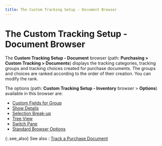 ```yaml
---
title: The Custom Tracking Setup - Document Browser
---
```


# The Custom Tracking Setup - Document Browser


The **Custom Tracking Setup - Document**  browser (path: **Purchasing &gt; Custom 
 Tracking &gt; Documents**) displays the tracking categories, tracking  groups and tracking choices created for purchase documents. The groups  and choices are ranked according to the order of their creation. You can  modify the rank.


The options (path: **Custom Tracking 
 Setup - Inventory** browser > **Options**)  available in this browser are:

- [Custom  Fields for Group]({{site.ct_baseurl}}/misc/custom_fields_for_group_ct_set_up_brsr_pd.html)
- [Show  Details]({{site.ct_baseurl}}/misc/show_details_cust_set_up_pur_doc.html)
- [Selection  Break-up]({{site.ct_baseurl}}/misc/selection_break_up_ct_set_up_pur_doc.html)
- [Tree  View]({{site.ct_baseurl}}/misc/tree_view_ct_set_up_brsr_pd.html)
- [Switch  Pane]({{site.ct_baseurl}}/misc/switch_pane_ct_set_up_brsr_pd.html)
- [Standard  Browser Options]({{site.wwe_chm}}/everest-client/ui/browsers/standard_browser_options.html)



{:.see_also}
See also
: [Track a  Purchase Document]({{site.ct_baseurl}}/document-tracking/tracking-purchase-documents/track_a_purchase_document.html)
